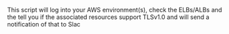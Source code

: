 This script will log into your AWS environment(s), check the ELBs/ALBs and the tell you if the associated resources support TLSv1.0 and will send a notification of that to Slac
